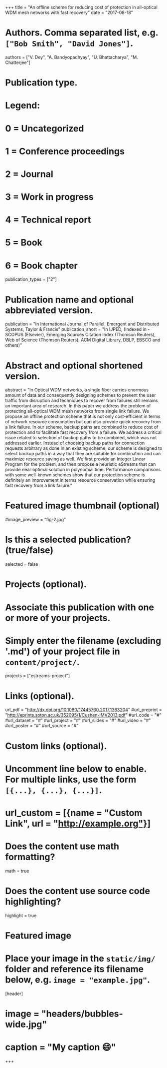 +++
title = "An offline scheme for reducing cost of protection in all-optical WDM mesh networks with fast recovery"
date = "2017-08-18"

# Authors. Comma separated list, e.g. `["Bob Smith", "David Jones"]`.
authors = ["V. Dey", "A. Bandyopadhyay", "U. Bhattacharya", "M. Chatterjee"]

# Publication type.
# Legend:
# 0 = Uncategorized
# 1 = Conference proceedings
# 2 = Journal
# 3 = Work in progress
# 4 = Technical report
# 5 = Book
# 6 = Book chapter
publication_types = ["2"]

# Publication name and optional abbreviated version.
publication = "In International Journal of Parallel, Emergent and Distributed Systems, Taylor & Francis"
publication_short = "In IJPED, (Indexed in - SCOPUS (Elsevier), Emerging Sources Citation Index (Thomson Reuters), Web of Science (Thomson Reuters), ACM Digital Library, DBLP, EBSCO and others)"

# Abstract and optional shortened version.
abstract = "In Optical WDM networks, a single fiber carries enormous amount of data and consequently designing schemes to prevent the user traffic from disruption and techniques to recover from failures still remains an important area of research. In this paper we address the problem of protecting all-optical WDM mesh networks from single link failure. We propose an offline protection scheme that is not only cost-efficient in terms of network resource consumption but can also provide quick recovery from a link failure. In our scheme, backup paths are combined to reduce cost of protection and to facilitate fast recovery from a failure. We address a critical issue related to selection of backup paths to be combined, which was not addressed earlier. Instead of choosing backup paths for connection requests arbitrary as done in an existing scheme, our scheme is designed to select backup paths in a way that they are suitable for combination and can maximize resource saving as well. We first provide an Integer Linear Program for the problem, and then propose a heuristic eStreams that can provide near optimal solution in polynomial time. Performance comparisons with some well-known schemes show that our protection scheme is definitely an improvement in terms resource conservation while ensuring fast recovery from a link failure."

# Featured image thumbnail (optional)
#image_preview = "fig-2.jpg"

# Is this a selected publication? (true/false)
selected = false

# Projects (optional).
#   Associate this publication with one or more of your projects.
#   Simply enter the filename (excluding '.md') of your project file in `content/project/`.
projects = ["estreams-project"]

# Links (optional).
url_pdf = "http://dx.doi.org/10.1080/17445760.2017.1363204"
#url_preprint = "http://eprints.soton.ac.uk/352095/1/Cushen-IMV2013.pdf"
#url_code = "#"
#url_dataset = "#"
#url_project = "#"
#url_slides = "#"
#url_video = "#"
#url_poster = "#"
#url_source = "#"

# Custom links (optional).
#   Uncomment line below to enable. For multiple links, use the form `[{...}, {...}, {...}]`.
# url_custom = [{name = "Custom Link", url = "http://example.org"}]

# Does the content use math formatting?
math = true

# Does the content use source code highlighting?
highlight = true

# Featured image
# Place your image in the `static/img/` folder and reference its filename below, e.g. `image = "example.jpg"`.
[header]
# image = "headers/bubbles-wide.jpg"
# caption = "My caption :smile:"

+++

